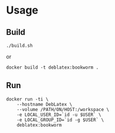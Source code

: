 # Usage

## Build

```
./build.sh
```

or

```
docker build -t deblatex:bookworm .
```

## Run

```
docker run -ti \
    --hostname DebLatex \
    --volume /PATH/ON/HOST:/workspace \
    -e LOCAL_USER_ID=`id -u $USER` \
    -e LOCAL_GROUP_ID=`id -g $USER` \
    deblatex:bookworm
```

